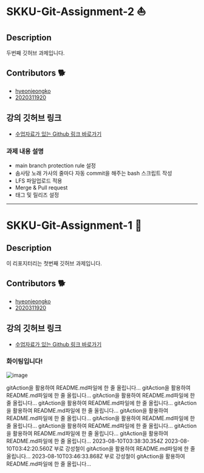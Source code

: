 # SKKU-Git-Assignment-2 ⛵

## Description
두번째 깃허브 과제입니다.

## Contributors 🐕
- [hyeonjeongko](https://github.com/hyeonjeongko)
- [2020311920](https://github.com/2020311920)

## 강의 깃허브 링크
- [수업자료가 있는 Github 링크 바로가기](https://github.com/BryantSon-Class/Week1-GitHub-Class-SKG/blob/hyeonjeongko-branch/excercises-gitflow/hyeonjeongko-branch.md)

### 과제 내용 설명  
- main branch protection rule 설정
- 솜사탕 노래 가사의 줄마다 자동 commit을 해주는 bash 스크립트 작성
- LFS 파일업로드 적용
- Merge & Pull request
- 태그 및 릴리즈 설정

---
# SKKU-Git-Assignment-1 🚀

## Description
이 리포지터리는 첫번째 깃허브 과제입니다.

## Contributors 🐕
- [hyeonjeongko](https://github.com/hyeonjeongko)
- [2020311920](https://github.com/2020311920)

## 강의 깃허브 링크
- [수업자료가 있는 Github 링크 바로가기](https://github.com/BryantSon-Class/Week1-GitHub-Class-SKG/blob/hyeonjeongko-branch/excercises-gitflow/hyeonjeongko-branch.md)

### 화이팅입니다!
![image](https://github.com/hyeonjeong-ko/skku-git-assignment-1/assets/72601276/26ccadef-4648-48ce-9320-76835fc2feaf)


gitAction을 활용하여 README.md파일에 한 줄 올립니다...
gitAction을 활용하여 README.md파일에 한 줄 올립니다...
gitAction을 활용하여 README.md파일에 한 줄 올립니다...
gitAction을 활용하여 README.md파일에 한 줄 올립니다...
gitAction을 활용하여 README.md파일에 한 줄 올립니다...
gitAction을 활용하여 README.md파일에 한 줄 올립니다...
gitAction을 활용하여 README.md파일에 한 줄 올립니다...
gitAction을 활용하여 README.md파일에 한 줄 올립니다...
gitAction을 활용하여 README.md파일에 한 줄 올립니다...
gitAction을 활용하여 README.md파일에 한 줄 올립니다...
2023-08-10T03:38:30.354Z
2023-08-10T03:42:20.560Z 부로 강성철이 gitAction을 활용하여 README.md파일에 한 줄 올립니다...
2023-08-10T03:46:33.868Z 부로 강성철이 gitAction을 활용하여 README.md파일에 한 줄 올립니다...
